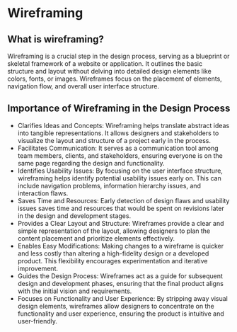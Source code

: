 # Wireframing
## What is wireframing?
Wireframing is a crucial step in the design process, serving as a blueprint or skeletal framework of a website or application. It outlines the basic structure and layout without delving into detailed design elements like colors, fonts, or images. Wireframes focus on the placement of elements, navigation flow, and overall user interface structure.

## Importance of Wireframing in the Design Process
 * Clarifies Ideas and Concepts:
    Wireframing helps translate abstract ideas into tangible representations. It allows designers and stakeholders to visualize the layout and structure of a project early in the process.
  * Facilitates Communication:
   It serves as a communication tool among team members, clients, and stakeholders, ensuring everyone is on the same page regarding the design and functionality.
  * Identifies Usability Issues:
    By focusing on the user interface structure, wireframing helps identify potential usability issues early on. This can include navigation problems, information hierarchy issues, and interaction flaws.
  * Saves Time and Resources:
    Early detection of design flaws and usability issues saves time and resources that would be spent on revisions later in the design and development stages.
  * Provides a Clear Layout and Structure:
    Wireframes provide a clear and simple representation of the layout, allowing designers to plan the content placement and prioritize elements effectively.
  * Enables Easy Modifications:
    Making changes to a wireframe is quicker and less costly than altering a high-fidelity design or a developed product. This flexibility encourages experimentation and iterative improvement.
  * Guides the Design Process:
    Wireframes act as a guide for subsequent design and development phases, ensuring that the final product aligns with the initial vision and requirements.
  * Focuses on Functionality and User Experience:
    By stripping away visual design elements, wireframes allow designers to concentrate on the functionality and user experience, ensuring the product is intuitive and user-friendly.
